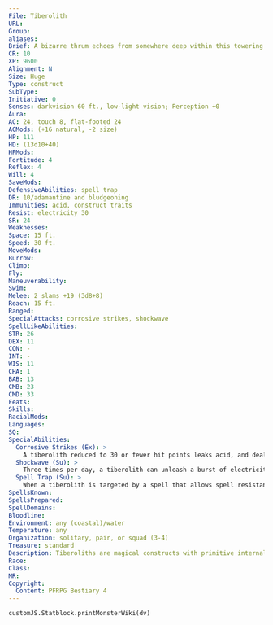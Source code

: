 ```yaml
---
File: Tiberolith
URL: 
Group: 
aliases: 
Brief: A bizarre thrum echoes from somewhere deep within this towering stone hulk, and blue liquid runs down its shuddering body.
CR: 10
XP: 9600
Alignment: N
Size: Huge
Type: construct
SubType: 
Initiative: 0
Senses: darkvision 60 ft., low-light vision; Perception +0
Aura: 
AC: 24, touch 8, flat-footed 24
ACMods: (+16 natural, -2 size)
HP: 111
HD: (13d10+40)
HPMods: 
Fortitude: 4
Reflex: 4
Will: 4
SaveMods: 
DefensiveAbilities: spell trap
DR: 10/adamantine and bludgeoning
Immunities: acid, construct traits
Resist: electricity 30
SR: 24
Weaknesses: 
Space: 15 ft.
Speed: 30 ft.
MoveMods: 
Burrow: 
Climb: 
Fly: 
Maneuverability: 
Swim: 
Melee: 2 slams +19 (3d8+8)
Reach: 15 ft.
Ranged: 
SpecialAttacks: corrosive strikes, shockwave
SpellLikeAbilities: 
STR: 26
DEX: 11
CON: -
INT: -
WIS: 11
CHA: 1
BAB: 13
CMB: 23
CMD: 33
Feats: 
Skills: 
RacialMods: 
Languages: 
SQ: 
SpecialAbilities:
  Corrosive Strikes (Ex): >
    A tiberolith reduced to 30 or fewer hit points leaks acid, and deals an additional 1d6 points of acid damage with its slam attacks.
  Shockwave (Su): >
    Three times per day, a tiberolith can unleash a burst of electricity. This blast deals 12d6 points of electricity damage to all creatures within 30 feet (Reflex DC 16 half). A tiberolith is immune to its shockwave and that of other tiberoliths. The save DC is Constitution-based.
  Spell Trap (Su): >
    When a tiberolith is targeted by a spell that allows spell resistance and its spell resistance fails to protect it against that spell, the spell instead becomes trapped in the tiberolith's magical runes. The runes can only trap one spell at a time; if a second spell would become trapped, the first spell affects the tiberolith normally (including allowing a saving throw, if appropriate) and the second spell is trapped. A trapped spell dissipates harmlessly after 24 hours.
SpellsKnown: 
SpellsPrepared: 
SpellDomains: 
Bloodline: 
Environment: any (coastal)/water
Temperature: any
Organization: solitary, pair, or squad (3-4)
Treasure: standard
Description: Tiberoliths are magical constructs with primitive internal mechanical components, held together with sinew and plant matter. Created by a vicious lost civilization to protect its citadels, villages, and treasures tiberoliths are found in submerged ruins and remain immobile unless attacked or approached by unauthorized intruders. Each is covered in a unique pattern of markings that glow blue when it moves. When active, it makes an unmistakable high-pitched whirring sound. A tiberolith typically stands 18 feet tall and weighs 7,000 pounds. Its stone body is filled with an acidic blue alchemical liquid that channels electricity from its mechanisms. In addition to this fluid, its hollow interior spaces have puzzlebox-like devices anchored within them, though how these relate to the creature's movement is unknown.  Construction  A tiberolith is created from three stone slabs (2,500 pounds each). They're bound with plant matter or sinew treated with unguents costing at least 7,000 gp.  TIBEROLITH  CL 12th; Price 48,000 gp  Construction  Requirements Craft Construct, acid fog, limited wish, stone shape, creator must be at least caster level 11th; Skill Craft (sculptures) or Craft (stonemasonry) DC 18; Cost 24,000 gp
Race: 
Class: 
MR: 
Copyright:
  Content: PFRPG Bestiary 4
---
```

```dataviewjs
customJS.Statblock.printMonsterWiki(dv)
```
